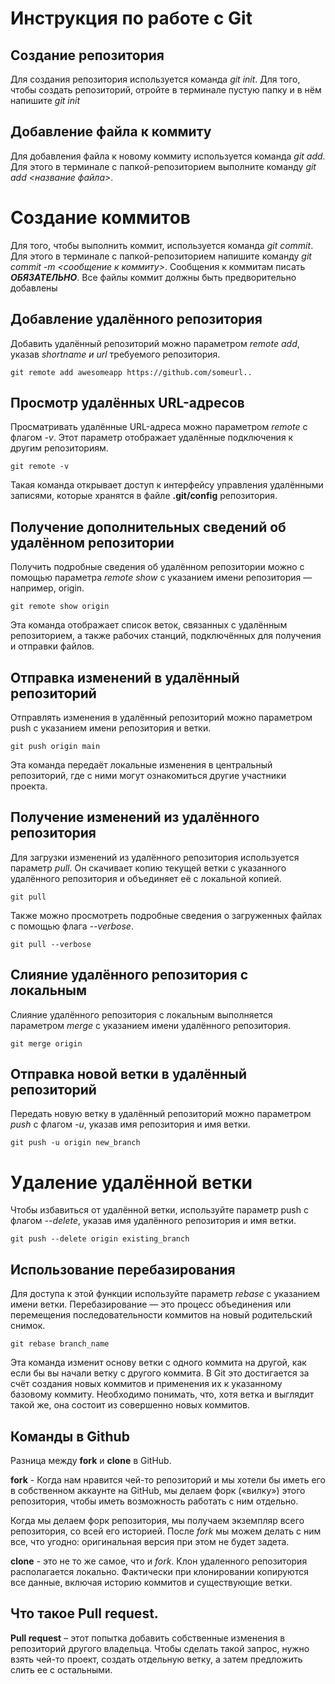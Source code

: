 # Инструкция по работе с Git

## Создание репозитория
Для создания репозитория используется команда *git init*. Для того, чтобы создать репозиторий, отройте в терминале пустую папку и в нём напишите *git init*

## Добавление файла к коммиту
Для добавления файла к новому коммиту используется команда *git add*. Для этого в терминале с папкой-репозиторием выполните команду *git add <название файла>*.

# Создание коммитов
Для того, чтобы выполнить коммит, используется команда *git commit*. Для этого в терминале с папкой-репозиторием напишите команду *git commit -m <сообщение к коммиту>*. Сообщения к коммитам писать ***ОБЯЗАТЕЛЬНО***. Все файлы коммит должны быть предворительно добавлены

## Добавление удалённого репозитория
Добавить удалённый репозиторий можно параметром *remote add*, указав *shortname и url* требуемого репозитория.

    git remote add awesomeapp https://github.com/someurl..

## Просмотр удалённых URL-адресов
Просматривать удалённые URL-адреса можно параметром *remote* с флагом *-v*. Этот параметр отображает удалённые подключения к другим репозиториям.

    git remote -v

Такая команда открывает доступ к интерфейсу управления удалёнными записями, которые хранятся в файле **.git/config** репозитория.

## Получение дополнительных сведений об удалённом репозитории
Получить подробные сведения об удалённом репозитории можно с помощью параметра *remote show* с указанием имени репозитория — например, origin.

    git remote show origin

Эта команда отображает список веток, связанных с удалённым репозиторием, а также рабочих станций, подключённых для получения и отправки файлов.

## Отправка изменений в удалённый репозиторий
Отправлять изменения в удалённый репозиторий можно параметром push с указанием имени репозитория и ветки.

    git push origin main

Эта команда передаёт локальные изменения в центральный репозиторий, где с ними могут ознакомиться другие участники проекта.

## Получение изменений из удалённого репозитория

Для загрузки изменений из удалённого репозитория используется параметр *pull*. Он скачивает копию текущей ветки с указанного удалённого репозитория и объединяет её с локальной копией.

    git pull

Также можно просмотреть подробные сведения о загруженных файлах с помощью флага *--verbose*.

    git pull --verbose

## Слияние удалённого репозитория с локальным
Слияние удалённого репозитория с локальным выполняется параметром *merge* с указанием имени удалённого репозитория.

    git merge origin

## Отправка новой ветки в удалённый репозиторий
Передать новую ветку в удалённый репозиторий можно параметром *push* с флагом *-u*, указав имя репозитория и имя ветки.

    git push -u origin new_branch

# Удаление удалённой ветки
Чтобы избавиться от удалённой ветки, используйте параметр push с флагом *--delete*, указав имя удалённого репозитория и имя ветки.

    git push --delete origin existing_branch

## Использование перебазирования
Для доступа к этой функции используйте параметр *rebase* с указанием имени ветки. Перебазирование — это процесс объединения или перемещения последовательности коммитов на новый родительский снимок.

    git rebase branch_name

Эта команда изменит основу ветки с одного коммита на другой, как если бы вы начали ветку с другого коммита. В Git это достигается за счёт создания новых коммитов и применения их к указанному базовому коммиту. Необходимо понимать, что, хотя ветка и выглядит такой же, она состоит из совершенно новых коммитов.

## Команды в Github
Разница между **fork** и **clone** в GitHub.

**fork** - Когда нам нравится чей-то репозиторий и мы хотели бы иметь его в собственном аккаунте на GitHub, мы делаем форк («вилку») этого репозитория, чтобы иметь возможность работать с ним отдельно.

Когда мы делаем форк репозитория, мы получаем экземпляр всего репозитория, со всей его историей. После *fork* мы можем делать с ним все, что угодно: оригинальная версия при этом не будет задета.

**clone** - это не то же самое, что и *fork*. Клон удаленного репозитория располагается локально. Фактически при клонировании копируются все данные, включая историю коммитов и существующие ветки.

## Что такое Pull request.
**Pull request** – этот попытка добавить собственные изменения в репозиторий другого владельца. Чтобы сделать такой запрос, нужно взять чей-то проект, создать отдельную ветку, а затем предложить слить ее с остальными.
